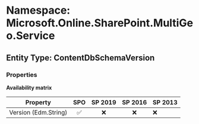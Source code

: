 # Namespace: Microsoft.Online.SharePoint.MultiGeo.Service

## Entity Type: ContentDbSchemaVersion

### Properties

**Availability matrix**

Property | SPO | SP 2019 | SP 2016 | SP 2013
----------|:---:|:-------:|:-------:|:-------
Version (Edm.String) | ✅ | ❌ | ❌ | ❌

